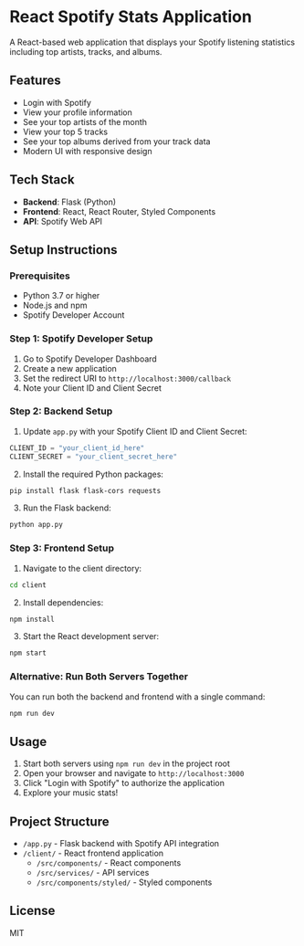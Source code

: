 # React Spotify Stats Application

A React-based web application that displays your Spotify listening statistics including top artists, tracks, and albums.

## Features

- Login with Spotify
- View your profile information
- See your top artists of the month
- View your top 5 tracks
- See your top albums derived from your track data
- Modern UI with responsive design

## Tech Stack

- **Backend**: Flask (Python)
- **Frontend**: React, React Router, Styled Components
- **API**: Spotify Web API

## Setup Instructions

### Prerequisites

- Python 3.7 or higher
- Node.js and npm
- Spotify Developer Account

### Step 1: Spotify Developer Setup

1. Go to Spotify Developer Dashboard
2. Create a new application
3. Set the redirect URI to `http://localhost:3000/callback`
4. Note your Client ID and Client Secret

### Step 2: Backend Setup

1. Update `app.py` with your Spotify Client ID and Client Secret:

```python
CLIENT_ID = "your_client_id_here"
CLIENT_SECRET = "your_client_secret_here"
```

2. Install the required Python packages:

```bash
pip install flask flask-cors requests
```

3. Run the Flask backend:

```bash
python app.py
```

### Step 3: Frontend Setup

1. Navigate to the client directory:

```bash
cd client
```

2. Install dependencies:

```bash
npm install
```

3. Start the React development server:

```bash
npm start
```

### Alternative: Run Both Servers Together

You can run both the backend and frontend with a single command:

```bash
npm run dev
```

## Usage

1. Start both servers using `npm run dev` in the project root
2. Open your browser and navigate to `http://localhost:3000`
3. Click "Login with Spotify" to authorize the application
4. Explore your music stats!

## Project Structure

- `/app.py` - Flask backend with Spotify API integration
- `/client/` - React frontend application
  - `/src/components/` - React components
  - `/src/services/` - API services
  - `/src/components/styled/` - Styled components

## License

MIT 